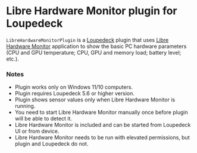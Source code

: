 # Libre Hardware Monitor plugin for Loupedeck

`LibreHardwareMonitorPlugin` is a [Loupedeck](https://loupedeck.com) plugin that uses [Libre Hardware Monitor](https://github.com/LibreHardwareMonitor/LibreHardwareMonitor) application to show the basic PC hardware parameters (CPU and GPU temperature; CPU, GPU and memory load; battery level; etc.).

### Notes

* Plugin works only on Windows 11/10 computers.
* Plugin requires Loupedeck 5.6 or higher version.
* Plugin shows sensor values only when Libre Hardware Monitor is running.
* You need to start Libre Hardware Monitor manually once before plugin will be able to detect it.
* Libre Hardware Monitor is included and can be started from Loupedeck UI or from device.
* Libre Hardware Monitor needs to be run with elevated permissions, but plugin and Loupedeck do not.
